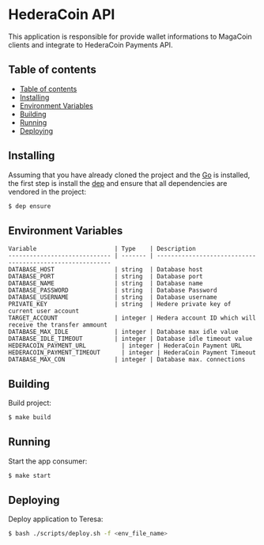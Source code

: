 # HederaCoin API

This application is responsible for provide wallet informations to MagaCoin clients and integrate to HederaCoin Payments API.

## Table of contents

- [Table of contents](#Table-of-contents)
- [Installing](#Installing)
- [Environment Variables](#Environment-Variables)
- [Building](#Building)
- [Running](#Running)
- [Deploying](#Deploying)

## Installing

Assuming that you have already cloned the project and the
[Go](https://golang.org/doc/install) is installed, the first
step is install the [dep](https://github.com/golang/dep) and
ensure that all dependencies are vendored in the project:

```sh
$ dep ensure
```

## Environment Variables

```
Variable                      | Type    | Description                                              
----------------------------- | ------- | ---------------------------------------------------------
DATABASE_HOST                 | string  | Database host
DATABASE_PORT                 | string  | Database port
DATABASE_NAME                 | string  | Database name
DATABASE_PASSWORD             | string  | Database Password
DATABASE_USERNAME             | string  | Database username
PRIVATE_KEY                   | string  | Hedere private key of current user account
TARGET_ACCOUNT                | integer | Hedera account ID which will receive the transfer ammount
DATABASE_MAX_IDLE             | integer | Database max idle value
DATABASE_IDLE_TIMEOUT         | integer | Database idle timeout value
HEDERACOIN_PAYMENT_URL          | integer | HederaCoin Payment URL
HEDERACOIN_PAYMENT_TIMEOUT      | integer | HederaCoin Payment Timeout
DATABASE_MAX_CON              | integer | Database max. connections
```

## Building

Build project:

```sh
$ make build
```

## Running

Start the app consumer:

```sh
$ make start
```

## Deploying

Deploy application to Teresa:

```sh
$ bash ./scripts/deploy.sh -f <env_file_name>
```

